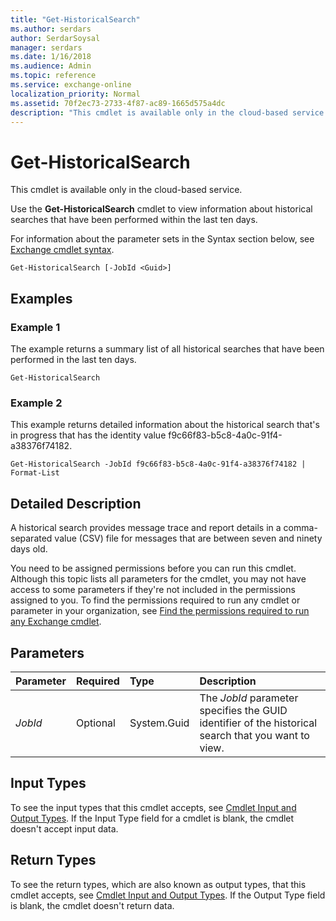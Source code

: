 ```yaml
---
title: "Get-HistoricalSearch"
ms.author: serdars
author: SerdarSoysal
manager: serdars
ms.date: 1/16/2018
ms.audience: Admin
ms.topic: reference
ms.service: exchange-online
localization_priority: Normal
ms.assetid: 70f2ec73-2733-4f87-ac89-1665d575a4dc
description: "This cmdlet is available only in the cloud-based service."
---
```


# Get-HistoricalSearch

This cmdlet is available only in the cloud-based service. 
  
Use the **Get-HistoricalSearch** cmdlet to view information about historical searches that have been performed within the last ten days.
  
For information about the parameter sets in the Syntax section below, see [Exchange cmdlet syntax](https://technet.microsoft.com/library/bb123552.aspx). 
  
```
Get-HistoricalSearch [-JobId <Guid>]

```

## Examples
<a name="Examples"> </a>

### Example 1

The example returns a summary list of all historical searches that have been performed in the last ten days.
  
```
Get-HistoricalSearch
```

### Example 2

This example returns detailed information about the historical search that's in progress that has the identity value f9c66f83-b5c8-4a0c-91f4-a38376f74182.
  
```
Get-HistoricalSearch -JobId f9c66f83-b5c8-4a0c-91f4-a38376f74182 | Format-List
```

## Detailed Description
<a name="DetailedDescription"> </a>

A historical search provides message trace and report details in a comma-separated value (CSV) file for messages that are between seven and ninety days old.
  
You need to be assigned permissions before you can run this cmdlet. Although this topic lists all parameters for the cmdlet, you may not have access to some parameters if they're not included in the permissions assigned to you. To find the permissions required to run any cmdlet or parameter in your organization, see [Find the permissions required to run any Exchange cmdlet](https://technet.microsoft.com/library/mt432940.aspx).
  
## Parameters
<a name="DetailedDescription"> </a>

|**Parameter**|**Required**|**Type**|**Description**|
|:-----|:-----|:-----|:-----|
| _JobId_ <br/> |Optional  <br/> |System.Guid  <br/> |The  _JobId_ parameter specifies the GUID identifier of the historical search that you want to view. <br/> |
   
## Input Types
<a name="InputTypes"> </a>

To see the input types that this cmdlet accepts, see [Cmdlet Input and Output Types](http://go.microsoft.com/fwlink/p/?linkId=616387). If the Input Type field for a cmdlet is blank, the cmdlet doesn't accept input data. 
  
## Return Types
<a name="ReturnTypes"> </a>

To see the return types, which are also known as output types, that this cmdlet accepts, see [Cmdlet Input and Output Types](http://go.microsoft.com/fwlink/p/?linkId=616387). If the Output Type field is blank, the cmdlet doesn't return data. 
  

